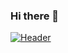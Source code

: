 ### Hi there 👋
[![Header](https://raw.githubusercontent.com/arsalanamanat/Copy%20of%20Pastel%20Themed%20Fashion%20Blog%20Header%20-%20Made%20with%20PosterMyWall.jpg "Header")](https://some-url.dev/)

<!--
**arsalanamanat/arsalanamanat** is a ✨ _special_ ✨ repository because its `README.md` (this file) appears on your GitHub profile.

Here are some ideas to get you started:

- 🔭 I’m currently working on ...
- 🌱 I’m currently learning ...
- 👯 I’m looking to collaborate on ...
- 🤔 I’m looking for help with ...
- 💬 Ask me about ...
- 📫 How to reach me: ...
- 😄 Pronouns: ...
- ⚡ Fun fact: ...
-->
